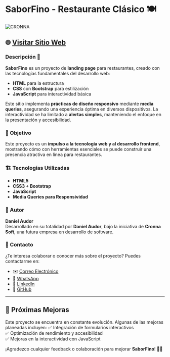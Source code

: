 # SaborFino - Restaurante Clásico 🍽️

![CRONNA](file:///C:/Users/Stork/Desktop/DANIEL/Estructura%20y%20Estilizaci%C3%B3n%20Web/assets/CRONNA%20Logotipo.png)  

## 🌐 [Visitar Sitio Web](https://cronna-soft.github.io/restaurante-clasico-saborfino/)

### Descripción 📄
**SaborFino** es un proyecto de **landing page** para restaurantes, creado con las tecnologías fundamentales del desarrollo web:  
- **HTML** para la estructura  
- **CSS** con **Bootstrap** para estilización  
- **JavaScript** para interactividad básica  

Este sitio implementa **prácticas de diseño responsivo** mediante **media queries**, asegurando una experiencia óptima en diversos dispositivos. La interactividad se ha limitado a **alertas simples**, manteniendo el enfoque en la presentación y accesibilidad.

### 🚀 Objetivo
Este proyecto es un **impulso a la tecnología web y al desarrollo frontend**, mostrando cómo con herramientas esenciales se puede construir una presencia atractiva en línea para restaurantes.

### 🏗️ Tecnologías Utilizadas
- **HTML5**  
- **CSS3 + Bootstrap**  
- **JavaScript**  
- **Media Queries para Responsividad**  

### 📌 Autor
**Daniel Audor**  
Desarrollado en su totalidad por **Daniel Audor**, bajo la iniciativa de **Cronna Soft**, una futura empresa en desarrollo de software.

### 📩 Contacto
¿Te interesa colaborar o conocer más sobre el proyecto? Puedes contactarme en:  
- ✉️ [Correo Electrónico](MAILTO:cronna2322@gmail.com)
- 💬 [WhatsApp](https://api.whatsapp.com/send?phone=573175403782)
- 🔗 [LinkedIn](https://www.linkedin.com/in/dannnor/)  
- 🐙 [GitHub](https://github.com/Cronna-soft)  

---

## 🎯 Próximas Mejoras
Este proyecto se encuentra en constante evolución. Algunas de las mejoras planeadas incluyen:
✅ Integración de formularios interactivos  
✅ Optimización de rendimiento y accesibilidad  
✅ Mejoras en la interactividad con JavaScript  

¡Agradezco cualquier feedback o colaboración para mejorar **SaborFino**! 🚀✨
